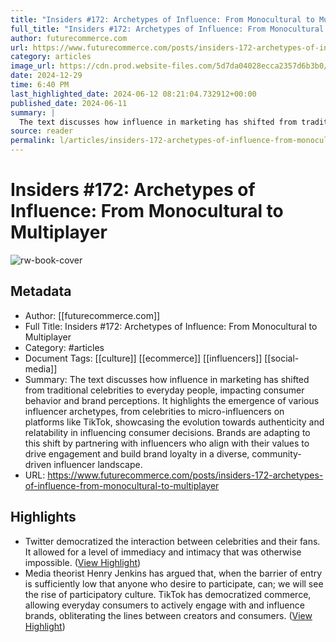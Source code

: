 ```yaml
---
title: "Insiders #172: Archetypes of Influence: From Monocultural to Multiplayer"
full_title: "Insiders #172: Archetypes of Influence: From Monocultural to Multiplayer"
author: futurecommerce.com
url: https://www.futurecommerce.com/posts/insiders-172-archetypes-of-influence-from-monocultural-to-multiplayer
category: articles
image_url: https://cdn.prod.website-files.com/5d7da04028ecca2357d6b3b0/66677309aa0c01f53795eb6c_archteypesofinfluence.webp
date: 2024-12-29
time: 6:40 PM
last_highlighted_date: 2024-06-12 08:21:04.732912+00:00
published_date: 2024-06-11
summary: |
  The text discusses how influence in marketing has shifted from traditional celebrities to everyday people, impacting consumer behavior and brand perceptions. It highlights the emergence of various influencer archetypes, from celebrities to micro-influencers on platforms like TikTok, showcasing the evolution towards authenticity and relatability in influencing consumer decisions. Brands are adapting to this shift by partnering with influencers who align with their values to drive engagement and build brand loyalty in a diverse, community-driven influencer landscape.
source: reader
permalink: l/articles/insiders-172-archetypes-of-influence-from-monocultural-to-multiplayer
---
```

# Insiders #172: Archetypes of Influence: From Monocultural to Multiplayer

![rw-book-cover](https://cdn.prod.website-files.com/5d7da04028ecca2357d6b3b0/66677309aa0c01f53795eb6c_archteypesofinfluence.webp)

## Metadata
- Author: [[futurecommerce.com]]
- Full Title: Insiders #172: Archetypes of Influence: From Monocultural to Multiplayer
- Category: #articles
- Document Tags: [[culture]] [[ecommerce]] [[influencers]] [[social-media]] 
- Summary: The text discusses how influence in marketing has shifted from traditional celebrities to everyday people, impacting consumer behavior and brand perceptions. It highlights the emergence of various influencer archetypes, from celebrities to micro-influencers on platforms like TikTok, showcasing the evolution towards authenticity and relatability in influencing consumer decisions. Brands are adapting to this shift by partnering with influencers who align with their values to drive engagement and build brand loyalty in a diverse, community-driven influencer landscape.
- URL: https://www.futurecommerce.com/posts/insiders-172-archetypes-of-influence-from-monocultural-to-multiplayer

## Highlights
- Twitter democratized the interaction between celebrities and their fans. It allowed for a level of immediacy and intimacy that was otherwise impossible. ([View Highlight](https://read.readwise.io/read/01j05rdv9tbsp3sd3cfvvqv9gp))
- Media theorist Henry Jenkins has argued that, when the barrier of entry is sufficiently low that anyone who desire to participate, can; we will see the rise of participatory culture. TikTok has democratized commerce, allowing everyday consumers to actively engage with and influence brands, obliterating the lines between creators and consumers. ([View Highlight](https://read.readwise.io/read/01j05rjhsv8ew40h3tsy9x3bq8))


